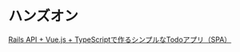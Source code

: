 # ハンズオン

[Rails API + Vue.js + TypeScriptで作るシンプルなTodoアプリ（SPA）](https://qiita.com/kazama1209/items/50970fd96211c0ed103d)
